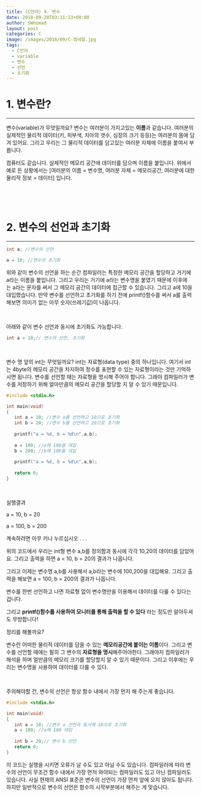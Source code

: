 ```yaml
---
title: (C언어) 4. 변수
date: 2018-09-28T03:11:13+09:00
author: SWnomad
layout: post
categories: C
image: /images/2018/09/C-썸네일.jpg
tags:
  - C언어
  - variable
  - 변수
  - 선언
  - 초기화
---
```

# 1. 변수란?

* * *

변수(variable)가 무엇일까요? 변수는 여러분이 가지고있는 **이름**과 같습니다. 여러분의 실제적인 물리적 데이터(키, 피부색, 치아의 갯수, 심장의 크기 등등)는 여러분의 몸에 담겨 있어요. 그리고 우리는 그 물리적 데이터를 담고있는 여러분 자체에 이름을 붙여서 부릅니다.

컴퓨터도 같습니다. 실제적인 메모리 공간에 데이터를 담으며 이름을 붙입니다. 위에서 예로 든 상황에서는 [여러분의 이름 = 변수명, 여러분 자체 = 메모리공간, 여러분에 대한 물리적 정보 = 데이터] 입니다.

&nbsp;

&nbsp;

# 2. 변수의 선언과 초기화

* * *

~~~ c
int a; //변수의 선언

a = 10; //변수의 초기화
~~~

위와 같이 변수의 선언을 하는 순간 컴파일러는 특정한 메모리 공간을 할당하고 거기에 a라는 이름을 붙입니다. 그리고 우리는 거기에 a라는 변수명을 붙였기 때문에 이후에는 a라는 문자를 써서 그 메모리 공간의 데이터에 접근할 수 있습니다. 그리고 a에 10을 대입했습니다. 만약 변수를 선언하고 초기화를 하기 전에 printf()함수를 써서 a를 출력해보면 의미가 없는 아무 숫자(쓰레기값)이 나옵니다.

&nbsp;

아래와 같이 변수 선언과 동시에 초기화도 가능합니다.

~~~ c
int a = 10;// 변수의 선언, 초기화
~~~

&nbsp;

변수 명 앞의 int는 무엇일까요? int는 자료형(data type) 중의 하나입니다. 여기서 int는 4byte의 메모리 공간을 차지하여 정수를 표현할 수 있는 자료형이라는 것만 기억하시면 됩니다. 변수를 선언할 때는 자료형을 명시해 주어야 합니다. 그래야 컴파일러가 변수를 저장하기 위해 얼마만큼의 메모리 공간을 할당할 지 알 수 있기 때문입니다.

~~~ c
#include <stdio.h>

int main(void)
{
   int a = 10; //변수 a를 선언하고 10으로 초기화  
   int b = 20; //변수 b를 선언하고 20으로 초기화
   
   printf("a = %d, b = %d\n",a,b);
   
   a = 100; //a에 100을 대입  
   b = 200; //b에 100을 대입
   
   printf("a = %d, b = %d\n",a,b);
   
   return 0;
}
~~~

&nbsp;

실행결과

a = 10, b = 20


a = 100, b = 200


계속하려면 아무 키나 누르십시오 . . .

위의 코드에서 우리는 int형 변수 a,b를 정의함과 동시에 각각 10,20의 데이터를 담았어요. 그리고 출력을 하면 a = 10, b = 20의 결과가 나옵니다.

그리고 이제는 변수명 a,b를 사용해서 a,b라는 변수에 100,200을 대입해요. 그리고 출력을 해보면 a = 100, b = 200의 결과가 나옵니다.

변수를 한번 선언하고 나면 자료형 없이 변수명만을 이용해서 데이터를 다룰 수 있다는 겁니다.

그리고 **printf()함수를 사용하여 모니터를 통해 출력을 할 수 있다** 라는 정도만 알아두셔도 무방합니다!

정리를 해볼까요?

변수란 어떠한 물리적 데이터를 담을 수 있는 **메모리공간에 붙이는 이름**이다. 그리고 변수를 선언할 때에는 필히 그 변수의 **자료형을 명시**해주어야한다. 그래야지 컴파일러가 해석을 하며 얼만큼의 메모리 크기를 할당할지 알 수 있기 때문이다. 그리고 이후에는 우리는 변수명을 사용하여 데이터를 다룰 수 있다.

&nbsp;

주의해야할 건, 변수의 선언은 항상 함수 내에서 가장 먼저 해 주는게 좋습니다.

~~~ c
#include <stdio.h>

int main(void)
{
   int a = 10; //변수 a 선언과 동시에 10으로 초기화
   a = 100; //a에 100 대입
   
   int b = 20;// 변수 b 선언
   return 0;
}
~~~

이 코드는 실행을 시키면 오류가 날 수도 있고 아닐 수도 있습니다. 컴파일러에 따라 변수의 선언이 무조건 함수 내에서 가장 먼저 와야되는 컴파일러도 있고 아닌 컴파일러도 있습니다. 사실 현재의 ANSI 표준은 변수의 선언이 가장 먼저 앞에 오지 않아도 됩니다. 하지만 일반적으로 변수의 선언은 함수의 시작부분에서 해주는 게 맞습니다.